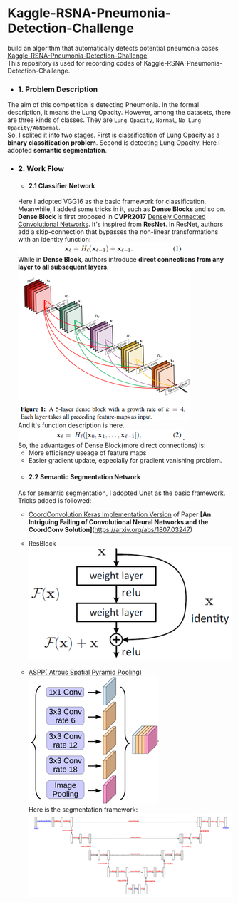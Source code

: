 # Kaggle-RSNA-Pneumonia-Detection-Challenge
build an algorithm that automatically detects potential pneumonia cases [Kaggle-RSNA-Pneumonia-Detection-Challenge](https://www.kaggle.com/c/rsna-pneumonia-detection-challenge)</br>
This repository is used for recording codes of Kaggle-RSNA-Pneumonia-Detection-Challenge.</br>

* ### 1. Problem Description
The aim of this competition is detecting Pneumonia. In the formal description, it means the Lung Opacity. However, among the datasets, there are three kinds of classes. They are ```Lung Opacity```, ```Normal```, ```No Lung Opacity/AbNormal```.</br>
So, I splited it into two stages. First is classification of Lung Opacity as a **binary classification problem**. Second is detecting Lung Opacity. Here I adopted **semantic segmentation**.</br>
* ### 2. Work Flow
  * #### 2.1 Classifier Network
  Here I adopted VGG16 as the basic framework for classification. Meanwhile, I added some tricks in it, such as **Dense Blocks** and so on.</br>
   **Dense Block** is first proposed in **CVPR2017** [Densely Connected Convolutional Networks](https://arxiv.org/pdf/1608.06993.pdf). It's inspired from **ResNet**. In ResNet, authors add a skip-connection that bypasses the non-linear transformations with an identity function:</br>
   ![img](https://github.com/mjDelta/Kaggle-RSNA-Pneumonia-Detection-Challenge/blob/master/imgs/resnet.png)</br>
While in **Dense Block**, authors introduce **direct connections from any layer to all subsequent layers**.</br>
   ![img](https://github.com/mjDelta/Kaggle-RSNA-Pneumonia-Detection-Challenge/blob/master/imgs/denseblock.png)</br>
And it's function description is here.</br>
   ![img](https://github.com/mjDelta/Kaggle-RSNA-Pneumonia-Detection-Challenge/blob/master/imgs/densenet.png).</br>
So, the advantages of Dense Block(more direct connections) is:</br>
  * More efficiency useage of feature maps
  * Easier gradient update, especially for gradient vanishing problem.
  * #### 2.2 Semantic Segmentation Network
  As for semantic segmentation, I adopted Unet as the basic framework. Tricks added is followed:
  * [CoordConvolution Keras Implementation Version](https://github.com/titu1994/keras-coordconv) of Paper **[An Intriguing Failing of Convolutional Neural Networks and the CoordConv Solution]**(https://arxiv.org/abs/1807.03247) 
  * ResBlock</br>
  ![img](https://github.com/mjDelta/Kaggle-RSNA-Pneumonia-Detection-Challenge/blob/master/imgs/resblock.png)</br>
  
  * [ASPP( Atrous Spatial Pyramid Pooling)](https://arxiv.org/abs/1606.00915)</br>
  ![img](https://github.com/mjDelta/Kaggle-RSNA-Pneumonia-Detection-Challenge/blob/master/imgs/aspp.png)</br>
  Here is the segmentation framework:</br>
  ![img](https://github.com/mjDelta/Kaggle-RSNA-Pneumonia-Detection-Challenge/blob/master/imgs/segnetbigger.png)
  
  

